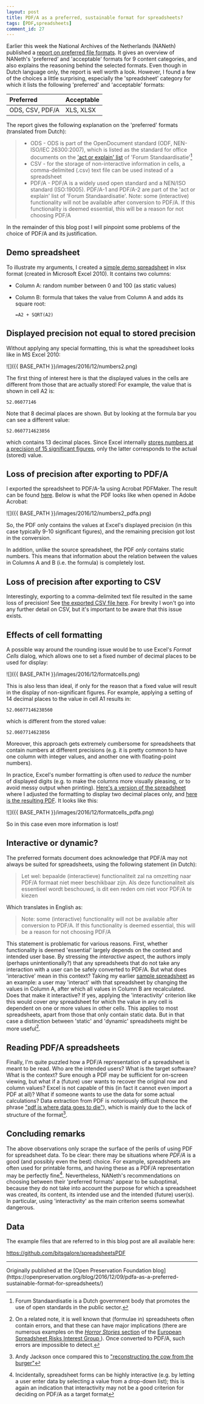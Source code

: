 ```yaml
---
layout: post
title: PDF/A as a preferred, sustainable format for spreadsheets?
tags: [PDF,spreadsheets]
comment_id: 27
---
```


Earlier this week the National Archives of the Netherlands (NANeth) published a [report on preferred file formats](http://www.nationaalarchief.nl/sites/default/files/docs/na_rapport_voorkeursformaten-web_0.pdf). It gives an overview of NANeth's 'preferred' and 'acceptable' formats for 9 content categories, and also explains the reasoning behind the selected formats. Even though in Dutch language only, the report is well worth a look. However, I found a few of the choices a little surprising, especially the 'spreadsheet' category for which it lists the following 'preferred' and 'acceptable' formats:

|Preferred|Acceptable|
|:--|:--|
|ODS, CSV, PDF/A|XLS, XLSX|

The report gives the following explanation on the 'preferred' formats (translated from Dutch):

> * ODS - ODS is part of the OpenDocument standard (ODF, NEN-ISO/IEC
> 26300:2007), which is listed as the standard for office documents on the ['act or explain' list](https://www.forumstandaardisatie.nl/lijst-open-standaarden/in_lijst/verplicht-pas-toe-leg-uit) of 'Forum Standaardisatie'[^5]
> * CSV - for the storage of non-interactive information in cells, a comma-delimited (.csv) text file can be used instead of a spreadsheet
> * PDF/A - PDF/A is a widely used open standard and a NEN/ISO standard (ISO:19005). PDF/A-1 and PDF/A-2 are part of the 'act or explain' list of 'Forum Standaardisatie'. Note: some (interactive) functionality will not be available after conversion to PDF/A. If this functionality is deemed essential, this will be a reason for not choosing PDF/A 
>

In the remainder of this blog post I will pinpoint some problems of the choice of PDF/A and its justification. 

<!-- more -->

## Demo spreadsheet

To illustrate my arguments, I created a [simple demo spreadsheet](https://github.com/bitsgalore/spreadsheetsPDF/raw/master/demoNumbersCalculations.xlsx) in xlsx format (created in Microsoft Excel 2010). It contains two columns:

* Column A: random number between 0 and 100 (as static values)
* Column B: formula that takes the value from Column A and adds its square root:

  ```data
  =A2 + SQRT(A2)
  ```

## Displayed precision not equal to stored precision

Without applying any special formatting, this is what the spreadsheet looks like in MS Excel 2010:

![]({{ BASE_PATH }}/images/2016/12/numbers2.png)

The first thing of interest here is that the displayed values in the cells are different from those that are actually stored! For example, the value that is shown in cell A2 is:

```data
52.06077146
```

Note that 8 decimal places are shown. But by looking at the formula bar you can see a different value:

```data
52.0607714623856
```

which contains 13 decimal places. Since Excel internally [stores numbers at a precision of 15 significant figures](https://en.wikipedia.org/wiki/Numeric_precision_in_Microsoft_Excel), only the latter corresponds to the actual (stored) value.

## Loss of precision after exporting to PDF/A

I exported the spreadsheet to PDF/A-1a using Acrobat PDFMaker. The result can be found [here](https://github.com/bitsgalore/spreadsheetsPDF/raw/master/demoNumbersCalculations.pdf). Below is what the PDF looks like when opened in Adobe Acrobat:

![]({{ BASE_PATH }}/images/2016/12/numbers2_pdfa.png)

So, the PDF only contains the values at Excel's displayed precision (in this case typically 9-10 significant figures), and the remaining precision got lost in the conversion. 

In addition, unlike the source spreadsheet, the PDF *only* contains static numbers. This means that information about the relation between the values in Columns A and B (i.e. the formula) is completely lost.  

## Loss of precision after exporting to CSV

Interestingly, exporting to a comma-delimited text file resulted in the same loss of precision! See [the exported CSV file here](https://github.com/bitsgalore/spreadsheetsPDF/blob/master/demoNumbersCalculations.csv). For brevity I won't go into any further detail on CSV, but it's important to be aware that this issue exists.

## Effects of cell formatting

A possible way around the rounding issue would be to use Excel's *Format Cells* dialog, which allows one to set a fixed number of decimal places to be used for display:

![]({{ BASE_PATH }}/images/2016/12/formatcells.png)  

This is also less than ideal, if only for the reason that a fixed value will result in the display of non-significant figures. For example, applying a setting of 14 decimal places to the value in cell A1 results in:

```data
52.06077146238560
```

which is different from the stored value:

```data
52.0607714623856
```

Moreover, this approach gets extremely cumbersome for spreadsheets that contain numbers at different precisions (e.g. it is pretty common to have one column with integer values, and another one with floating-point numbers).

In practice, Excel's number formatting is often used to *reduce* the number of displayed digits (e.g. to make the columns more visually pleasing, or to avoid messy output when printing). [Here's a version of the spreadsheet](https://github.com/bitsgalore/spreadsheetsPDF/raw/master/demoDisplay2DigitsOnly.xlsx) where I adjusted the formatting to display two decimal places only, and [here is the resulting PDF](https://github.com/bitsgalore/spreadsheetsPDF/raw/master/demoDisplay2DigitsOnly.pdf). It looks like this: 

![]({{ BASE_PATH }}/images/2016/12/formatcells_pdfa.png)  

So in this case even more information is lost!

## Interactive or dynamic?

The preferred formats document does acknowledge that PDF/A may not always be suited for spreadsheets, using the following statement (in Dutch):

> Let wel: bepaalde (interactieve) functionaliteit zal na omzetting naar PDF/A formaat niet meer beschikbaar zijn. Als deze functionaliteit als essentieel wordt beschouwd, is dit een reden om niet voor
PDF/A te kiezen 

Which translates in English as:

> Note: some (interactive) functionality will not be available after conversion to PDF/A. If this functionality is deemed essential, this will be a reason for not choosing PDF/A

This statement is problematic for various reasons. First, whether functionality is deemed 'essential' largely depends on the context and intended user base. By stressing the *interactive* aspect, the authors imply (perhaps unintentionally?) that any spreadsheets that do not take any interaction with a user can be safely converted to PDF/A. But what does 'interactive' mean in this context? Taking my earlier [sample spreadsheet](https://github.com/bitsgalore/spreadsheetsPDF/raw/master/demoNumbersCalculations.xlsx) as an example: a user may 'interact' with that spreadsheet by changing the values in Column A, after which all values in Column B are recalculated. Does that make it interactive? If yes, applying the 'interactivity' criterion like this would cover *any* spreadsheet for which the value in any cell is dependent on one or more values in other cells. This applies to most spreadsheets, apart from those that only contain static data. But in that case a distinction between 'static' and 'dynamic' spreadsheets might be more useful[^2].

## Reading PDF/A spreadsheets

Finally, I'm quite puzzled how a PDF/A representation of a spreadsheet is meant to be read. Who are the intended users? What is the target software? What is the context? Sure enough a PDF may be sufficient for on-screen viewing, but what if a (future) user wants to recover the original row and column values? Excel is not capable of this (in fact it cannot even import a PDF at all)? What if someone wants to use the data for some actual calculations? Data extraction from PDF is notoriously difficult (hence the phrase ["pdf is where data goes to die"](https://twitter.com/search?q=%22pdf%20is%20where%20data%20goes%20to%20die%22&src=typd)), which is mainly due to the lack of structure of the format[^3].

## Concluding remarks

The above observations only scrape the surface of the perils of using PDF for spreadsheet data. To be clear: there may be situations where *PDF/A* is a good (and possibly even the best) choice. For example, spreadsheets are often used for printable forms, and having these as a PDF/A representation may be perfectly fine[^4]. Nevertheless, NANeth's recommendations on choosing between their 'preferred formats' appear to be suboptimal, because they do not take into account the purpose for which a spreadsheet was created, its content, its intended use and the intended (future) user(s). In particular, using 'interactivity' as the main criterion seems somewhat dangerous. 

## Data

The example files that are referred to in this blog post are all available here:

<https://github.com/bitsgalore/spreadsheetsPDF>

[^1]: Incidentally the same happens when exporting to CSV! See [this file](https://github.com/bitsgalore/spreadsheetsPDF/blob/master/demoNumbersCalculations.csv).

[^2]: On a related note, it is well known that (formulae in) spreadsheets often contain errors, and that these can have major implications (there are numerous examples on the [*Horror Stories* section](http://www.eusprig.org/horror-stories.htm) of the [European Spreadsheet Risks Interest Group ](http://www.eusprig.org/)). Once converted to PDF/A, such errors are impossible to detect. 
 
[^3]: Andy Jackson once compared this to ["reconstructing the cow from the burger"](https://twitter.com/anjacks0n/status/471242447813898242)

[^4]: Incidentally, spreadsheet forms can be highly interactive (e.g. by letting a user enter data by selecting a value from a drop-down list); this is again an indication that interactivity may not be a good criterion for deciding on PDF/A as a target format

[^5]: Forum Standaardisatie is a Dutch government body that promotes the use of open standards in the public sector. 

<hr>
Originally published at the [Open Preservation Foundation blog](https://openpreservation.org/blog/2016/12/09/pdfa-as-a-preferred-sustainable-format-for-spreadsheets/)
